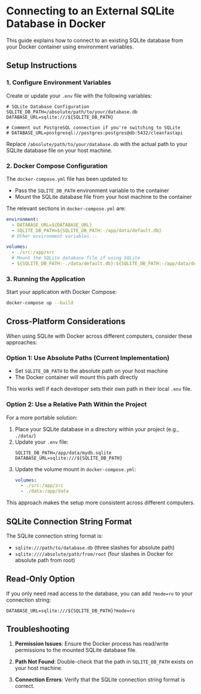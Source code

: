 # Connecting to an External SQLite Database in Docker

This guide explains how to connect to an existing SQLite database from your Docker container using environment variables.

## Setup Instructions

### 1. Configure Environment Variables

Create or update your `.env` file with the following variables:

```
# SQLite Database Configuration
SQLITE_DB_PATH=/absolute/path/to/your/database.db
DATABASE_URL=sqlite:///${SQLITE_DB_PATH}

# Comment out PostgreSQL connection if you're switching to SQLite
# DATABASE_URL=postgresql://postgres:postgres@db:5432/cleanfastapi
```

Replace `/absolute/path/to/your/database.db` with the actual path to your SQLite database file on your host machine.

### 2. Docker Compose Configuration

The `docker-compose.yml` file has been updated to:
- Pass the `SQLITE_DB_PATH` environment variable to the container
- Mount the SQLite database file from your host machine to the container

The relevant sections in `docker-compose.yml` are:

```yaml
environment:
  - DATABASE_URL=${DATABASE_URL}
  - SQLITE_DB_PATH=${SQLITE_DB_PATH:-/app/data/default.db}
  # Other environment variables...

volumes:
  - ./src:/app/src
  # Mount the SQLite database file if using SQLite
  - ${SQLITE_DB_PATH:-./data/default.db}:${SQLITE_DB_PATH:-/app/data/default.db}
```

### 3. Running the Application

Start your application with Docker Compose:

```bash
docker-compose up --build
```

## Cross-Platform Considerations

When using SQLite with Docker across different computers, consider these approaches:

### Option 1: Use Absolute Paths (Current Implementation)

- Set `SQLITE_DB_PATH` to the absolute path on your host machine
- The Docker container will mount this path directly

This works well if each developer sets their own path in their local `.env` file.

### Option 2: Use a Relative Path Within the Project

For a more portable solution:

1. Place your SQLite database in a directory within your project (e.g., `./data/`)
2. Update your `.env` file:
   ```
   SQLITE_DB_PATH=/app/data/mydb.sqlite
   DATABASE_URL=sqlite:///${SQLITE_DB_PATH}
   ```
3. Update the volume mount in `docker-compose.yml`:
   ```yaml
   volumes:
     - ./src:/app/src
     - ./data:/app/data
   ```

This approach makes the setup more consistent across different computers.

## SQLite Connection String Format

The SQLite connection string format is:
- `sqlite:///path/to/database.db` (three slashes for absolute path)
- `sqlite:////absolute/path/from/root` (four slashes in Docker for absolute path from root)

## Read-Only Option

If you only need read access to the database, you can add `?mode=ro` to your connection string:
```
DATABASE_URL=sqlite:///${SQLITE_DB_PATH}?mode=ro
```

## Troubleshooting

1. **Permission Issues**: Ensure the Docker process has read/write permissions to the mounted SQLite database file.

2. **Path Not Found**: Double-check that the path in `SQLITE_DB_PATH` exists on your host machine.

3. **Connection Errors**: Verify that the SQLite connection string format is correct.